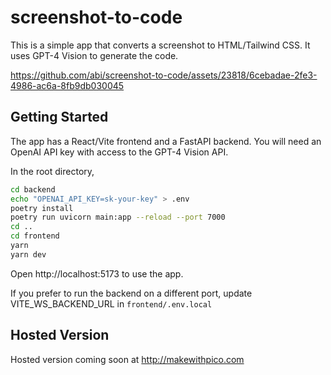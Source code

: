 # screenshot-to-code

This is a simple app that converts a screenshot to HTML/Tailwind CSS. It uses GPT-4 Vision to generate the code.


https://github.com/abi/screenshot-to-code/assets/23818/6cebadae-2fe3-4986-ac6a-8fb9db030045


## Getting Started

The app has a React/Vite frontend and a FastAPI backend. You will need an OpenAI API key with access to the GPT-4 Vision API.

In the root directory,

```bash
cd backend
echo "OPENAI_API_KEY=sk-your-key" > .env
poetry install
poetry run uvicorn main:app --reload --port 7000
cd ..
cd frontend
yarn
yarn dev
```

Open http://localhost:5173 to use the app.

If you prefer to run the backend on a different port, update VITE_WS_BACKEND_URL in `frontend/.env.local`

## Hosted Version

Hosted version coming soon at http://makewithpico.com
